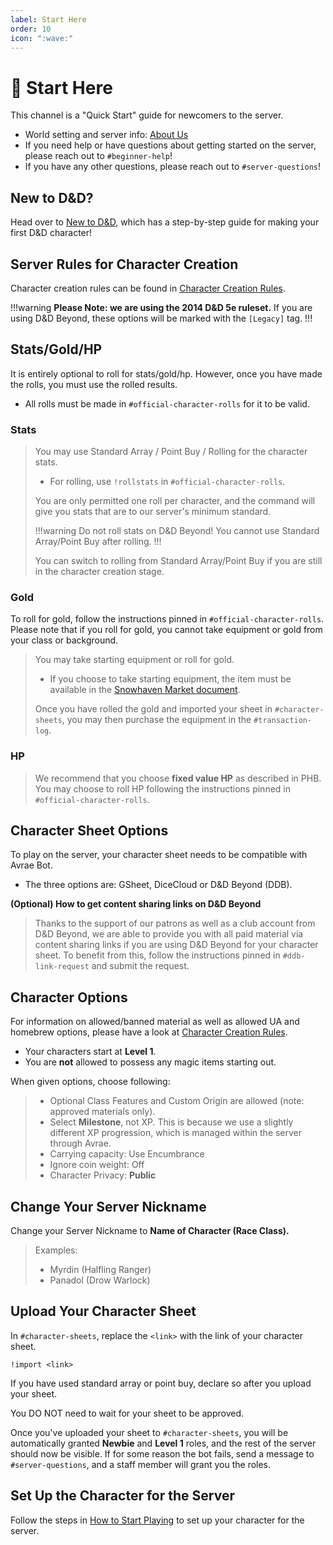 ```yaml
---
label: Start Here
order: 10
icon: ":wave:"
---
```


<style>
h1:before { content: "👋 " }
</style> 

# Start Here

This channel is a "Quick Start" guide for newcomers to the server.

- World setting and server info: [About Us](/dwguide/)
- If you need help or have questions about getting started on the server, please reach out to `#beginner-help`! 
- If you have any other questions, please reach out to `#server-questions`!

## New to D&D?
Head over to [New to D&D](new-to-dnd.md), which has a step-by-step guide for making your first D&D character!

## Server Rules for Character Creation
Character creation rules can be found in [Character Creation Rules](cc-rules.md).

!!!warning **Please Note: we are using the 2014 D&D 5e ruleset.**
If you are using D&D Beyond, these options will be marked with the `[Legacy]` tag.
!!!

## Stats/Gold/HP
It is entirely optional to roll for stats/gold/hp. However, once you have made the rolls, you must use the rolled results. 
- All rolls must be made in `⁠#official-character-rolls` for it to be valid.

### Stats
> You may use Standard Array / Point Buy / Rolling for the character stats.  
> - For rolling, use `!rollstats` in `#official-character-rolls`.
> 
> You are only permitted one roll per character, and the command will give you stats that are to our server's minimum standard.
> 
> !!!warning
> Do not roll stats on D&D Beyond! You cannot use Standard Array/Point Buy after rolling.
> !!!
> 
> You can switch to rolling from Standard Array/Point Buy if you are still in the character creation stage.

### Gold
To roll for gold, follow the instructions pinned in `#official-character-rolls`. Please note that if you roll for gold, you cannot take equipment or gold from your class or background.

> You may take starting equipment or roll for gold. 
> - If you choose to take starting equipment, the item must be available in the [Snowhaven Market document](https://docs.google.com/document/d/131lUJSH1DX0FLMfKKlO9irCnfG6zjwbjjG5-HKstWsU/).
> 
> Once you have rolled the gold and imported your sheet in `#character-sheets`, you may then purchase the equipment in the `#transaction-log`.

### HP
> We recommend that you choose **fixed value HP** as described in PHB. You may choose to roll HP following the instructions pinned in `#⁠official-character-rolls`.

## Character Sheet Options
To play on the server, your character sheet needs to be compatible with Avrae Bot. 
- The three options are: GSheet, DiceCloud or D&D Beyond (DDB).

**(Optional) How to get content sharing links on D&D Beyond**
> Thanks to the support of our patrons as well as a club account from D&D Beyond, we are able to provide you with all paid material via content sharing links if you are using D&D Beyond for your character sheet. To benefit from this, follow the instructions pinned in `#ddb-link-request` and submit the request.

## Character Options
For information on allowed/banned material as well as allowed UA and homebrew options, please have a look at [Character Creation Rules](cc-rules.md).

- Your characters start at **Level 1**. 
- You are **not** allowed to possess any magic items starting out.

When given options, choose following:
> - Optional Class Features and Custom Origin are allowed (note: approved materials only).
> - Select **Milestone**, not XP. This is because we use a slightly different XP progression, which is managed within the server through Avrae.
> - Carrying capacity: Use Encumbrance
> - Ignore coin weight: Off
> - Character Privacy: **Public**

## Change Your Server Nickname
Change your Server Nickname to **Name of Character (Race Class).**

> Examples:
> - Myrdin (Halfling Ranger) 
> - Panadol (Drow Warlock)

## Upload Your Character Sheet
In `#character-sheets`, replace the `<link>` with the link of your character sheet.

```
!import <link>
```

If you have used standard array or point buy, declare so after you upload your sheet. 

You DO NOT need to wait for your sheet to be approved.

Once you've uploaded your sheet to `#character-sheets`, you will be automatically granted **Newbie** and **Level 1** roles, and the rest of the server should now be visible. If for some reason the bot fails, send a message to `#⁠server-questions`, and a staff member will grant you the roles.

## Set Up the Character for the Server
Follow the steps in [How to Start Playing](/dwguide/start-playing/start-playing/) to set up your character for the server.